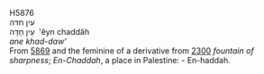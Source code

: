 <body>
  <p>H5876<br>  עין חדּה  <br> עֵין חַדָּה  ‎  ‛êyn chaddâh  <br><i>ane</i> <i>khad-daw‘ </i><br>From <a href="h5869.htm">5869</a> and the feminine of a derivative from <a href="h2300.htm">2300</a>  <i>fountain</i> <i>of</i> <i>sharpness</i>; <i>En-Chaddah</i>, a place in Palestine: - En-haddah.<br></p>
 </body>